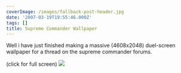 ```yaml
---
coverImage: /images/fallback-post-header.jpg
date: '2007-03-19T19:55:46.000Z'
tags: []
title: Supreme Commander Wallpaper
---
```


Well i have just finished making a massive <span class="postbody">(4608x2048) duel-screen wallpaper for a thread on the supreme commander forums.

(click for full screen)
[![](https://www.mikecann.co.uk/Images/Others/sc02-thumb.jpg)](https://www.mikecann.co.uk/Images/Others/sc02.jpg)

  </span>
